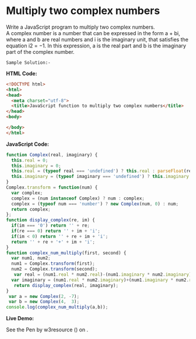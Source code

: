 # Multiply two complex numbers

Write a JavaScript program to multiply two complex numbers.  
A complex number is a number that can be expressed in the form a + bi, where a and b are real numbers and i is the imaginary unit, that satisfies the equation i2 = −1. In this expression, a is the real part and b is the imaginary part of the complex number.

```
Sample Solution:-
```

**HTML Code:**

```html
<!DOCTYPE html>
<html>
<head>
  <meta charset="utf-8">
  <title>JavaScript function to multiply two complex numbers</title>
</head>
<body>

</body>
</html>

```

**JavaScript Code:**

```js
function Complex(real, imaginary) {
  this.real = 0;
  this.imaginary = 0;
  this.real = (typeof real === 'undefined') ? this.real : parseFloat(real);
  this.imaginary = (typeof imaginary === 'undefined') ? this.imaginary : parseFloat(imaginary);
}
Complex.transform = function(num) {
  var complex;
  complex = (num instanceof Complex) ? num : complex;
  complex = (typeof num === 'number') ? new Complex(num, 0) : num;
  return complex;
};
function display_complex(re, im) {
  if(im === '0') return '' + re;
  if(re === 0) return '' + im + 'i';
  if(im < 0) return '' + re + im + 'i';
  return '' + re + '+' + im + 'i';
}
function complex_num_multiply(first, second) {
  var num1, num2;
  num1 = Complex.transform(first);
  num2 = Complex.transform(second);
   var real = (num1.real * num2.real)-(num1.imaginary * num2.imaginary);
  var imaginary = (num1.real * num2.imaginary)+(num1.imaginary * num2.real); 
   return display_complex(real, imaginary);   
}
 var a = new Complex(2, -7);
 var b = new Complex(4,  3);
console.log(complex_num_multiply(a,b));

```

**Live Demo:**

<section class="expand-codepen"><p data-height="380" data-theme-id="0" data-slug-hash="jGLepN" data-default-tab="js,result" data-user="w3resource" data-embed-version="2" data-pen-title="JavaScript - common-editor-exercises" data-editable="true" class="codepen">See the Pen by w3resource () on .</p><codepen></codepen></section>